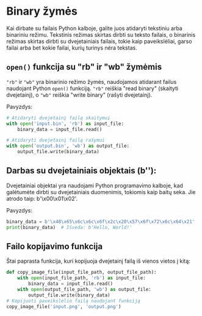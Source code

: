 # Binary žymės

Kai dirbate su failais Python kalboje, galite juos atidaryti tekstiniu arba binariniu režimu. Tekstinis režimas skirtas dirbti su teksto failais, o binarinis režimas skirtas dirbti su dvejetainiais failais, tokie kaip paveikslėliai, garso failai arba bet kokie failai, kurių turinys nėra tekstas.

## `open()` funkcija su "rb" ir "wb" žymėmis

`"rb"` ir `"wb"` yra binarinio režimo žymės, naudojamos atidarant failus naudojant Python `open()` funkciją. `"rb"` reiškia "read binary" (skaityti dvejetainį), o `"wb"` reiškia "write binary" (rašyti dvejetainį).

Pavyzdys:

```Python
# Atidaryti dvejetainį failą skaitymui
with open('input.bin', 'rb') as input_file:
    binary_data = input_file.read()

# Atidaryti dvejetainį failą rašymui
with open('output.bin', 'wb') as output_file:
    output_file.write(binary_data)
```

## Darbas su dvejetainiais objektais (b''):

Dvejetainiai objektai yra naudojami Python programavimo kalboje, kad galėtumėte dirbti su dvejetainiais duomenimis, tokiomis kaip baitų seka. Jie atrodo taip: b'\x00\x01\x02'.

Pavyzdys:

```Python
binary_data = b'\x48\x65\x6c\x6c\x6f\x2c\x20\x57\x6f\x72\x6c\x64\x21'  # "Hello, World!" dvejetainiu formatu
print(binary_data)  # Išveda: b'Hello, World!'
```

## Failo kopijavimo funkcija

Štai paprasta funkcija, kuri kopijuoja dvejetainį failą iš vienos vietos į kitą:

```Python
def copy_image_file(input_file_path, output_file_path):
    with open(input_file_path, 'rb') as input_file:
        binary_data = input_file.read()
    with open(output_file_path, 'wb') as output_file:
        output_file.write(binary_data)
# Kopijuoti paveikslėlio failą naudojant funkciją
copy_image_file('input.png', 'output.png')
```
